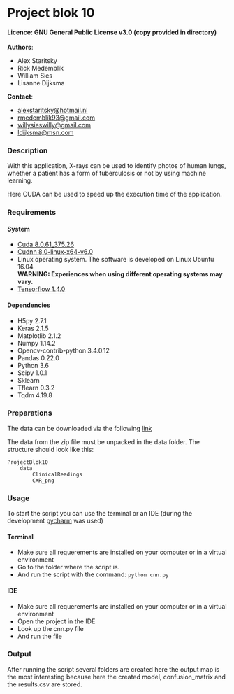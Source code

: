 # Project blok 10

**Licence: GNU General Public License v3.0 (copy provided in directory)**<br />
<br />
**Authors**: 
- Alex Staritsky
- Rick Medemblik
- William Sies
- Lisanne Dijksma

**Contact**:
- alexstaritsky@hotmail.nl
- rmedemblik93@gmail.com
- willysieswilly@gmail.com
- ldijksma@msn.com
         
### Description

With this application, X-rays can be used to identify photos of human lungs, whether a patient has a form of tuberculosis or not by using machine learning.

Here CUDA can be used to speed up the execution time of the application.

### Requirements

#### System

- [Cuda 8.0.61_375.26](https://developer.nvidia.com/compute/cuda/8.0/Prod2/local_installers/cuda_8.0.61_375.26_linux-run)
- [Cudnn 8.0-linux-x64-v6.0](https://developer.nvidia.com/compute/machine-learning/cudnn/secure/v6/prod/8.0_20170427/cudnn-8.0-linux-x64-v6.0-tgz)
- Linux operating system. The software is developed on Linux Ubuntu 16.04<br />
**WARNING: Experiences when using different operating systems may vary.**
- [Tensorflow 1.4.0](https://storage.googleapis.com/tensorflow/linux/cpu/tensorflow-1.4.0-cp36-cp36m-linux_x86_64.whl)

#### Dependencies

- H5py 2.7.1
- Keras 2.1.5
- Matplotlib 2.1.2
- Numpy 1.14.2
- Opencv-contrib-python 3.4.0.12
- Pandas 0.22.0
- Python 3.6
- Scipy 1.0.1
- Sklearn
- Tflearn 0.3.2
- Tqdm 4.19.8

### Preparations

The data can be downloaded via the following [link](https://www.kaggle.com/kmader/pulmonary-chest-xray-abnormalities/downloads/ChinaSet_AllFiles.zip/1)

The data from the zip file must be unpacked in the data folder. The structure should look like this:

    ProjectBlok10
        data
            ClinicalReadings
            CXR_png

### Usage

To start the script you can use the terminal or an IDE (during the development [pycharm](https://www.jetbrains.com/pycharm/download/#section=linux) was used)

#### Terminal
- Make sure all requerements are installed on your computer or in a virtual environment
- Go to the folder where the script is.
- And run the script with the command: `python cnn.py`

#### IDE

- Make sure all requerements are installed on your computer or in a virtual environment
- Open the project in the IDE
- Look up the cnn.py file
- And run the file

### Output

After running the script several folders are created here the output map is the most interesting because here the created model, confusion_matrix and the results.csv are stored.
